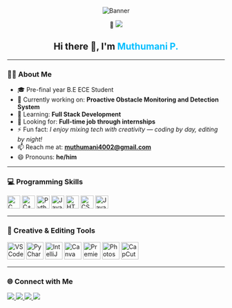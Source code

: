 <!-- 🌟 Banner Image -->
<p align="center">
  <img src="./your-header-image-name.png" alt="Banner" />
</p>

<!-- 👀 Visitor Counter -->
<p align="center">
  👀 <img src="https://profile-counter.glitch.me/Muthumani2004/count.svg" />
</p>

<h2 align="center">Hi there 👋, I'm <span style="color:#00BFFF;">Muthumani P.</span></h2>

---

### 👨‍🎓 About Me
- 🎓 Pre-final year B.E ECE Student  
- 🔭 Currently working on: **Proactive Obstacle Monitoring and Detection System**  
- 🌱 Learning: **Full Stack Development**  
- 💼 Looking for: **Full-time job through internships**  
- ⚡ Fun fact: *I enjoy mixing tech with creativity — coding by day, editing by night!*  
- 📫 Reach me at: **muthumani4002@gmail.com**  
- 😄 Pronouns: **he/him**

---

### 💻 Programming Skills
<div align="left">
  <img src="https://cdn.jsdelivr.net/gh/devicons/devicon/icons/c/c-original.svg" height="30" alt="C"/>
  <img src="https://cdn.jsdelivr.net/gh/devicons/devicon/icons/cplusplus/cplusplus-original.svg" height="30" alt="C++"/>
  <img src="https://cdn.jsdelivr.net/gh/devicons/devicon/icons/python/python-original.svg" height="30" alt="Python"/>
  <img src="https://cdn.jsdelivr.net/gh/devicons/devicon/icons/java/java-original.svg" height="30" alt="Java"/>
  <img src="https://cdn.jsdelivr.net/gh/devicons/devicon/icons/html5/html5-original.svg" height="30" alt="HTML5"/>
  <img src="https://cdn.jsdelivr.net/gh/devicons/devicon/icons/css3/css3-original.svg" height="30" alt="CSS3"/>
  <img src="https://cdn.jsdelivr.net/gh/devicons/devicon/icons/javascript/javascript-original.svg" height="30" alt="JavaScript"/>
</div>

---

### 🎨 Creative & Editing Tools
<div align="left">
  <img src="https://cdn.jsdelivr.net/gh/devicons/devicon/icons/vscode/vscode-original.svg" height="40" alt="VSCode"/>
  <img src="https://cdn.jsdelivr.net/gh/devicons/devicon/icons/pycharm/pycharm-original.svg" height="40" alt="PyCharm"/>
  <img src="https://cdn.jsdelivr.net/gh/devicons/devicon/icons/intellij/intellij-original.svg" height="40" alt="IntelliJ"/>
  <img src="https://cdn.jsdelivr.net/gh/devicons/devicon/icons/canva/canva-original.svg" height="40" alt="Canva"/>
  <img src="https://img.icons8.com/color/48/adobe-premiere-pro.png" height="40" alt="Premiere Pro"/>
  <img src="https://img.icons8.com/color/48/adobe-photoshop--v1.png" height="40" alt="Photoshop"/>
  <img src="https://img.icons8.com/color/48/capcut.png" height="40" alt="CapCut"/>
</div>

---

### 🌐 Connect with Me
<p align="left">
  <a href="https://www.linkedin.com/in/muthumani-p-6b248725a/" target="_blank">
    <img src="https://img.shields.io/badge/-LinkedIn-0077B5?style=for-the-badge&logo=linkedin&logoColor=white"/>
  </a>
  <a href="https://www.hackerrank.com/profile/muthumani4002" target="_blank">
    <img src="https://img.shields.io/badge/-HackerRank-2EC866?style=for-the-badge&logo=HackerRank&logoColor=white"/>
  </a>
  <a href="https://leetcode.com/u/muthumani4002/" target="_blank">
    <img src="https://img.shields.io/badge/-LeetCode-FFA116?style=for-the-badge&logo=LeetCode&logoColor=white"/>
  </a>
  <a href="https://www.instagram.com/_._mr_._imperfect_._/?hl=en" target="_blank">
    <img src="https://img.shields.io/badge/-Instagram-E4405F?style=for-the-badge&logo=instagram&logoColor=white"/>
  </a>
</p>
